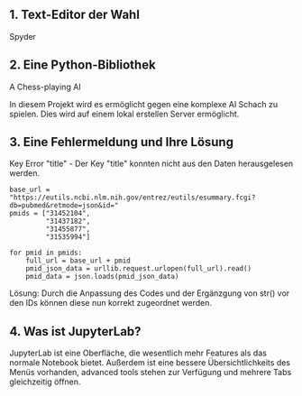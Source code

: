 ## 1. Text-Editor der Wahl
Spyder
## 2. Eine Python-Bibliothek
A Chess-playing AI

In diesem Projekt wird es ermöglicht gegen eine komplexe AI Schach zu spielen.
Dies wird auf einem lokal erstellen Server ermöglicht.
## 3. Eine Fehlermeldung und Ihre Lösung
Key Error "title" - Der Key "title" konnten nicht aus den Daten herausgelesen werden.
```
base_url = "https://eutils.ncbi.nlm.nih.gov/entrez/eutils/esummary.fcgi?db=pubmed&retmode=json&id="
pmids = ["31452104",
         "31437182",
         "31455877",
         "31535994"]

for pmid in pmids:
    full_url = base_url + pmid
    pmid_json_data = urllib.request.urlopen(full_url).read()
    pmid_data = json.loads(pmid_json_data)
```

Lösung: Durch die Anpassung des Codes und der Ergänzgung von str() vor den IDs können diese nun korrekt zugeordnet werden.
## 4. Was ist JupyterLab?
JupyterLab ist eine Oberfläche, die wesentlich mehr Features als das normale Notebook bietet. Außerdem ist eine bessere Übersichtlichkeits des Menüs vorhanden, advanced tools stehen zur Verfügung und mehrere Tabs gleichzeitig öffnen.

